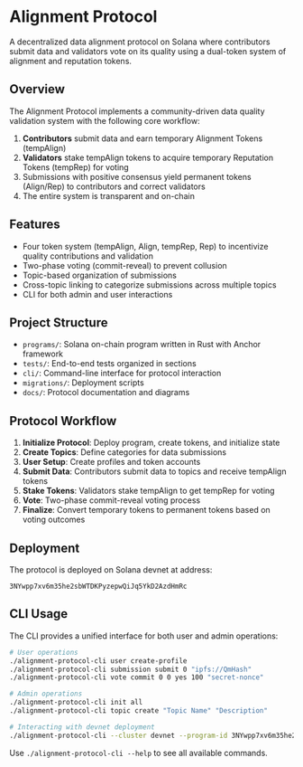 # Alignment Protocol

A decentralized data alignment protocol on Solana where contributors submit data and validators vote on its quality using a dual-token system of alignment and reputation tokens.

## Overview

The Alignment Protocol implements a community-driven data quality validation system with the following core workflow:

1. **Contributors** submit data and earn temporary Alignment Tokens (tempAlign)
2. **Validators** stake tempAlign tokens to acquire temporary Reputation Tokens (tempRep) for voting
3. Submissions with positive consensus yield permanent tokens (Align/Rep) to contributors and correct validators
4. The entire system is transparent and on-chain

## Features

- Four token system (tempAlign, Align, tempRep, Rep) to incentivize quality contributions and validation
- Two-phase voting (commit-reveal) to prevent collusion
- Topic-based organization of submissions
- Cross-topic linking to categorize submissions across multiple topics
- CLI for both admin and user interactions

## Project Structure

- `programs/`: Solana on-chain program written in Rust with Anchor framework
- `tests/`: End-to-end tests organized in sections
- `cli/`: Command-line interface for protocol interaction
- `migrations/`: Deployment scripts
- `docs/`: Protocol documentation and diagrams

## Protocol Workflow

1. **Initialize Protocol**: Deploy program, create tokens, and initialize state
2. **Create Topics**: Define categories for data submissions
3. **User Setup**: Create profiles and token accounts
4. **Submit Data**: Contributors submit data to topics and receive tempAlign tokens
5. **Stake Tokens**: Validators stake tempAlign to get tempRep for voting
6. **Vote**: Two-phase commit-reveal voting process
7. **Finalize**: Convert temporary tokens to permanent tokens based on voting outcomes

## Deployment

The protocol is deployed on Solana devnet at address:
```
3NYwpp7xv6m35he2sbWTDKPyzepwQiJq5YkD2AzdHmRc
```

## CLI Usage

The CLI provides a unified interface for both user and admin operations:

```bash
# User operations
./alignment-protocol-cli user create-profile
./alignment-protocol-cli submission submit 0 "ipfs://QmHash"
./alignment-protocol-cli vote commit 0 0 yes 100 "secret-nonce"

# Admin operations
./alignment-protocol-cli init all
./alignment-protocol-cli topic create "Topic Name" "Description"

# Interacting with devnet deployment
./alignment-protocol-cli --cluster devnet --program-id 3NYwpp7xv6m35he2sbWTDKPyzepwQiJq5YkD2AzdHmRc query state
```

Use `./alignment-protocol-cli --help` to see all available commands.
